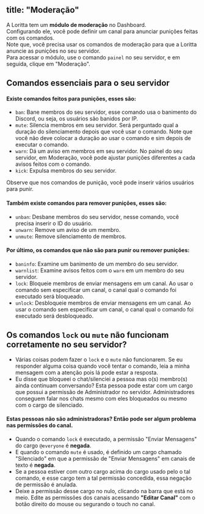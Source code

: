 title: "Moderação"
---
A Loritta tem um **módulo de moderação** no Dashboard.  
Configurando ele, você pode definir um canal para anunciar punições feitas com os comandos.  
Note que, você precisa usar os comandos de moderação para que a Loritta anuncie as punições no seu servidor.  
Para acessar o módulo, use o comando `painel` no seu servidor, e em seguida, clique em "Moderação".  

## Comandos essenciais para o seu servidor

#### Existe comandos feitos para punições, esses são:
* `ban`: Bane membros do seu servidor, esse comando usa o banimento do Discord, ou seja, os usuários são banidos por IP.
* `mute`: Silencia membros em seu servidor. Será perguntado qual a duração do silenciamento depois que você usar o comando. Note que você não deve colocar a duração ao usar o comando e sim depois de executar o comando. 
* `warn`: Dá um aviso em membros em seu servidor. No painel do seu servidor, em Moderação, você pode ajustar punições diferentes a cada avisos feitos com o comando.
* `kick`: Expulsa membros do seu servidor.

Observe que nos comandos de punição, você pode inserir vários usuários para punir.

#### Também existe comandos para remover punições, esses são:
* `unban`: Desbane membros do seu servidor, nesse comando, você precisa inserir o ID do usuário.
* `unwarn`: Remove um aviso de um membro.
* `unmute`: Remove silenciamento de membros.

#### Por último, os comandos que não são para punir ou remover punições:
* `baninfo`: Examine um banimento de um membro do seu servidor.
* `warnlist`: Examine avisos feitos com o `warn` em um membro do seu servidor.
* `lock`: Bloqueie membros de enviar mensagens em um canal. Ao usar o comando sem especificar um canal, o canal qual o comando foi executado será bloqueado.
* `unlock`: Desbloqueie membros de enviar mensagens em um canal. Ao usar o comando sem especificar um canal, o canal qual o comando foi executado será desbloqueado.

## Os comandos `lock` ou `mute` não funcionam corretamente no seu servidor?
* Várias coisas podem fazer o `lock` e o `mute` não funcionarem. Se eu responder alguma coisa quando você tentar o comando, leia a minha mensagem com a atenção pois lá pode estar a resposta.
* Eu disse que bloqueei o chat/silenciei a pessoa mas o(s) membro(s) ainda continuam conversando? Esta pessoa pode estar com um cargo que possui a permissão de Administrador no servidor. Administradores conseguem falar nos chats mesmo com eles bloqueados ou mesmo com o cargo de silenciado.

#### Estas pessoas não são administradoras? Então pode ser algum problema nas permissões do canal.
* Quando o comando `lock` é executado, a permissão "Enviar Mensagens" do cargo `@everyone` é **negada**.
* E quando o comando `mute` é usado, é definido um cargo chamado "Silenciado" em que a permissão de "Enviar Mensagens" em canais de texto é **negada**.
* Se a pessoa estiver com outro cargo acima do cargo usado pelo o tal comando, e esse cargo tem a tal permissão concedida, essa negação de permissão é anulada.
* Deixe a permissão desse cargo no nulo, clicando na barra que está no meio. Edite as permissões dos canais acessando **"Editar Canal"** com o botão direito do mouse ou segurando o touch no canal.